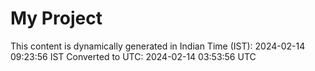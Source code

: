 # My Project

This content is dynamically generated in Indian Time (IST): 2024-02-14 09:23:56 IST
Converted to UTC: 2024-02-14 03:53:56 UTC
